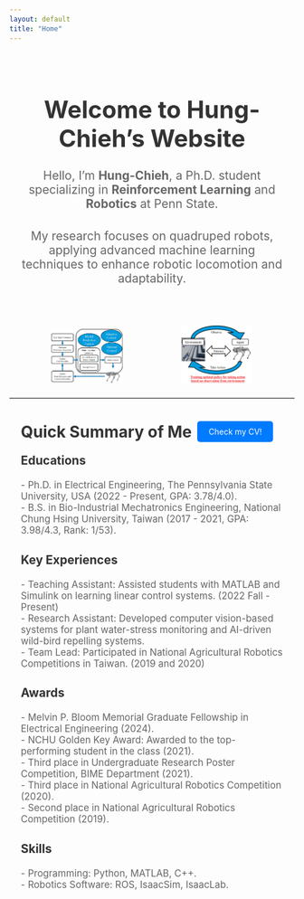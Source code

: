 ```yaml
---
layout: default
title: "Home"
---
```


<div style="text-align: center; padding: 20px;">
  <h1 style="font-size: 3em; color: #333;">Welcome to Hung-Chieh’s Website</h1>
  <p style="font-size: 1.5em; color: #666; margin-bottom: 1.5em;">
    Hello, I’m <strong>Hung-Chieh</strong>, a Ph.D. student specializing in
    <strong>Reinforcement Learning</strong> and <strong>Robotics</strong> at Penn State.
  </p>
  <p style="font-size: 1.5em; color: #666; margin-bottom: 1.5em;">
    My research focuses on quadruped robots, applying advanced machine learning techniques to enhance
    robotic locomotion and adaptability.
  </p>
</div>

<div style="text-align: center; margin: 20px 0;">
  <img src="assets/Quadrupedal_Robot_Control.jpg" alt="Model Predictive Control for Quadrupeds" style="width: 25%; margin-right: 100px;">
  <img src="assets/Quadrupedal_Robot_Reinforcement_Learning.jpg" alt="Reinforcement Learning for Quadrupeds" style="width: 25%;">
</div>

<hr style="margin: 20px 0; border: 0; border-top: 1px solid #ddd;">

<div style="padding: 20px; text-align: left;">
  <div style="display: flex; align-items: center; gap: 10px; text-align: left;">
    <h2 style="font-size: 2em; color: #333; margin: 0;">Quick Summary of Me</h2>
    <a href="assets/Hung_Chieh_CV.pdf" style="display: inline-block; padding: 10px 20px; font-size: 1em; color: white; background-color: #007BFF; text-decoration: none; border-radius: 5px;">Check my CV!</a>
  </div>

  <h3 style="font-size: 1.5em; color: #333; margin-top: 20px;">Educations</h3>
  <p style="font-size: 1.2em; color: #666; margin-bottom: 1.5em;">
    - Ph.D. in Electrical Engineering, The Pennsylvania State University, USA (2022 - Present, GPA: 3.78/4.0).<br>
    - B.S. in Bio-Industrial Mechatronics Engineering, National Chung Hsing University, Taiwan (2017 - 2021, GPA: 3.98/4.3, Rank: 1/53).
  </p>

  <h3 style="font-size: 1.5em; color: #333;">Key Experiences</h3>
  <p style="font-size: 1.2em; color: #666; margin-bottom: 1.5em;">
    - Teaching Assistant: Assisted students with MATLAB and Simulink on learning linear control systems. (2022 Fall - Present) <br>
    - Research Assistant: Developed computer vision-based systems for plant water-stress monitoring and AI-driven wild-bird repelling systems.<br>
    - Team Lead: Participated in National Agricultural Robotics Competitions in Taiwan. (2019 and 2020)
  </p>

  <h3 style="font-size: 1.5em; color: #333;">Awards</h3>
  <p style="font-size: 1.2em; color: #666; margin-bottom: 1.5em;">
    - Melvin P. Bloom Memorial Graduate Fellowship in Electrical Engineering (2024).<br>
    - NCHU Golden Key Award: Awarded to the top-performing student in the class (2021).<br>
    - Third place in Undergraduate Research Poster Competition, BIME Department (2021).<br>
    - Third place in National Agricultural Robotics Competition (2020).<br>
    - Second place in National Agricultural Robotics Competition (2019).
  </p>

  <h3 style="font-size: 1.5em; color: #333;">Skills</h3>
  <p style="font-size: 1.2em; color: #666;">
    - Programming: Python, MATLAB, C++.<br>
    - Robotics Software: ROS, IsaacSim, IsaacLab.
  </p>
</div>
